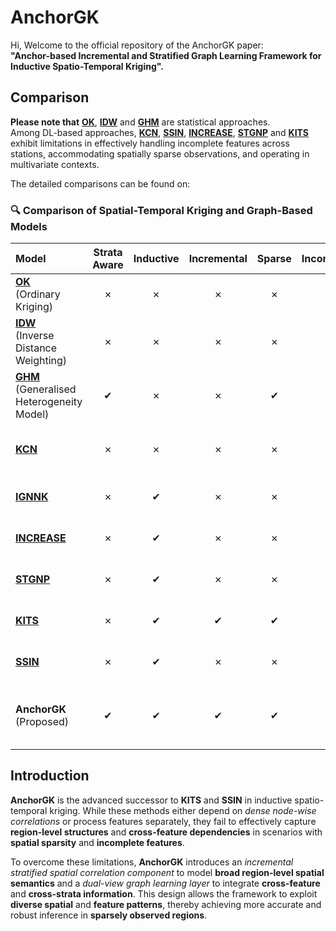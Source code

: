 # AnchorGK 

Hi, Welcome to the official repository of the AnchorGK paper:  
**"Anchor-based Incremental and Stratified Graph Learning Framework for Inductive Spatio-Temporal Kriging".** 

## Comparison

**Please note that** [**OK**](https://link.springer.com/book/10.1007/978-3-662-05294-5), [**IDW**](https://www.sciencedirect.com/science/article/abs/pii/S0098300408000721) and [**GHM**](https://www.tandfonline.com/doi/full/10.1080/13658816.2022.2147530?scroll=top&needAccess=true) are statistical approaches.  
Among DL-based approaches, [**KCN**](https://arxiv.org/pdf/2306.09463), [**SSIN**](https://arxiv.org/pdf/2311.15530), [**INCREASE**](https://arxiv.org/abs/2302.02738), [**STGNP**](https://dl.acm.org/doi/pdf/10.1145/3580305.3599372) and [**KITS**](https://arxiv.org/pdf/2311.02565) exhibit limitations in effectively handling incomplete features across stations, accommodating spatially sparse observations, and operating in multivariate contexts.

The detailed comparisons can be found on:

### 🔍 Comparison of Spatial-Temporal Kriging and Graph-Based Models

| **Model** | **Strata**<br>**Aware** | **Inductive** | **Incremental** | **Sparse** | **Incomplete** | **Multi-**<br>**variate** | **Effi-**<br>**ciency** | **Strengths** | **Limitations** |
| :-- | :--: | :--: | :--: | :--: | :--: | :--: | :--: | :-- | :-- |
| [**OK**](https://link.springer.com/book/10.1007/978-3-662-05294-5)<br>(Ordinary Kriging) | ✗ | ✗ | ✗ | ✗ | ✗ | ✗ | Med | Classic baseline | Not scalable; ignores heterogeneity |
| [**IDW**](https://www.sciencedirect.com/science/article/abs/pii/S0098300408000721)<br>(Inverse Distance Weighting) | ✗ | ✗ | ✗ | ✗ | ✗ | ✗ | High | Simple; no training | Ignores spatial correlation |
| [**GHM**](https://www.tandfonline.com/doi/full/10.1080/13658816.2022.2147530?scroll=top&needAccess=true)<br>(Generalised Heterogeneity Model) | ✔ | ✗ | ✗ | ✔ | ✗ | ✗ | Med | Stratified spatial modelling | Non-inductive; fixed graph |
| [**KCN**](https://arxiv.org/pdf/2306.09463) | ✗ | ✗ | ✗ | ✗ | ✗ | ✗ | Med | CNN-based spatial learning | Poor on missing & multi-variate data |
| [**IGNNK**](https://openreview.net/forum?id=jeBic1U1KXz) | ✗ | ✔ | ✗ | ✗ | ✗ | ✗ | High | Inductive kriging via GNN | No strata; no missing data support |
| [**INCREASE**](https://arxiv.org/abs/2302.02738) | ✗ | ✔ | ✗ | ✗ | ✗ | ✗ | Med | Good generalisation | No sparse or multivariate input support |
| [**STGNP**](https://dl.acm.org/doi/pdf/10.1145/3580305.3599372) | ✗ | ✔ | ✗ | ✗ | ✗ | ✔ | Med | Multivariate TS modelling | Poor handling of missing features |
| [**KITS**](https://arxiv.org/pdf/2311.02565) | ✗ | ✔ | ✔ | ✔ | ✗ | ✗ | Low | Handles sparsity; incremental | Biased by pseudo-nodes |
| [**SSIN**](https://arxiv.org/pdf/2311.15530) | ✗ | ✔ | ✗ | ✗ | ✗ | ✗ | Med | Lightweight spatial method | No support for missing or multivariate |
| **AnchorGK**<br>(Proposed) | ✔ | ✔ | ✔ | ✔ | ✔ | ✔ | High | Full support for sparse,<br>incomplete, multivariate data | Scaling to larger graphs TBD |

## Introduction

**AnchorGK** is the advanced successor to **KITS** and **SSIN** in inductive spatio-temporal kriging. While these methods either depend on *dense node-wise correlations* or process features separately, they fail to effectively capture **region-level structures** and **cross-feature dependencies** in scenarios with **spatial sparsity** and **incomplete features**.  

To overcome these limitations, **AnchorGK** introduces an *incremental stratified spatial correlation component* to model **broad region-level spatial semantics** and a *dual-view graph learning layer* to integrate **cross-feature** and **cross-strata information**. This design allows the framework to exploit **diverse spatial** and **feature patterns**, thereby achieving more accurate and robust inference in **sparsely observed regions**.  
